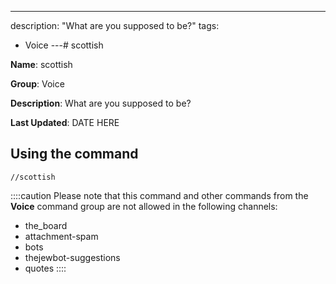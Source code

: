 ---
description: "What are you supposed to be?"
tags:
  - Voice
---# scottish

**Name**: scottish

**Group**: Voice

**Description**: What are you supposed to be?

**Last Updated**: DATE HERE

## Using the command

    //scottish

::::caution Please note that this command and other commands from the **Voice** command group are not allowed in the following channels:
- the_board
- attachment-spam
- bots
- thejewbot-suggestions
- quotes
::::